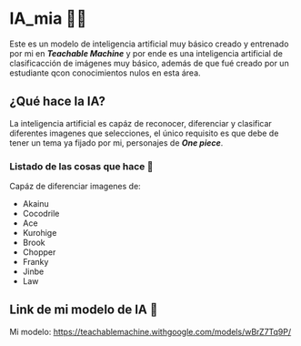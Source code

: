 # IA_mia 🤘🤘
Este es un modelo de inteligencia artificial muy básico creado y entrenado por mi en ***Teachable Machine*** y por ende es una inteligencia artificial de clasificacción de imágenes muy básico, además de que fué creado por un estudiante qcon conocimientos nulos en esta área.

## ¿Qué hace la IA?
La inteligencia artificial es capáz de reconocer, diferenciar y clasificar diferentes imagenes que selecciones, el único requisito es que debe de tener un tema ya fijado por mi, personajes de ***One piece***.

### Listado de las cosas que hace 👻
Capáz de diferenciar imagenes de:
* Akainu
* Cocodrile
* Ace
* Kurohige
* Brook
* Chopper
* Franky
* Jinbe
* Law

## Link de mi modelo de IA :metal:
Mi modelo: https://teachablemachine.withgoogle.com/models/wBrZ7Tq9P/
